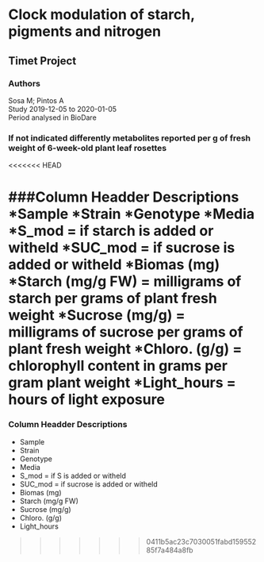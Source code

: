 # Clock modulation of starch, pigments and nitrogen
## Timet Project	

### Authors
Sosa M; Pintos A	
Study 2019-12-05 to 2020-01-05		
Period analysed in BioDare			

### If not indicated differently metabolites reported per g of fresh weight of 6-week-old plant leaf rosettes						

<<<<<<< HEAD




###Column Headder Descriptions
*Sample
*Strain 
*Genotype 
*Media
*S_mod = if starch is added or witheld
*SUC_mod = if sucrose is added or witheld
*Biomas (mg)
*Starch (mg/g FW) = milligrams of starch per grams of plant fresh weight
*Sucrose (mg/g) = milligrams of sucrose per grams of plant fresh weight
*Chloro. (g/g) = chlorophyll content in grams per gram plant weight
*Light_hours = hours of light exposure
=======
### Column Headder Descriptions
* Sample
* Strain 
* Genotype 
* Media
* S_mod = if S is added or witheld
* SUC_mod = if sucrose is added or witheld
* Biomas (mg)
* Starch (mg/g FW)
* Sucrose (mg/g) 
* Chloro. (g/g)
* Light_hours
>>>>>>> 0411b5ac23c7030051fabd15955285f7a484a8fb
